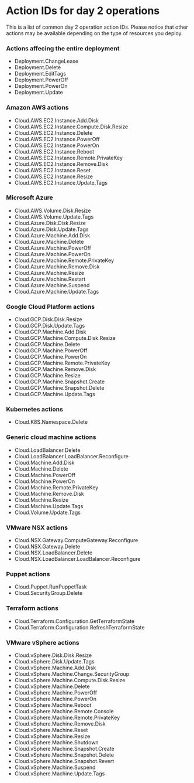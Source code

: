 # Action IDs for day 2 operations

This is a list of common day 2 operation action IDs. Please notice that other 
actions may be available depending on the type of resources you deploy.

### Actions affecing the entire deployment
* Deployment.ChangeLease
* Deployment.Delete
* Deployment.EditTags
* Deployment.PowerOff
* Deployment.PowerOn
* Deployment.Update

### Amazon AWS actions
* Cloud.AWS.EC2.Instance.Add.Disk
* Cloud.AWS.EC2.Instance.Compute.Disk.Resize
* Cloud.AWS.EC2.Instance.Delete
* Cloud.AWS.EC2.Instance.PowerOff
* Cloud.AWS.EC2.Instance.PowerOn
* Cloud.AWS.EC2.Instance.Reboot
* Cloud.AWS.EC2.Instance.Remote.PrivateKey
* Cloud.AWS.EC2.Instance.Remove.Disk
* Cloud.AWS.EC2.Instance.Reset
* Cloud.AWS.EC2.Instance.Resize
* Cloud.AWS.EC2.Instance.Update.Tags

### Microsoft Azure
* Cloud.AWS.Volume.Disk.Resize
* Cloud.AWS.Volume.Update.Tags
* Cloud.Azure.Disk.Disk.Resize
* Cloud.Azure.Disk.Update.Tags
* Cloud.Azure.Machine.Add.Disk
* Cloud.Azure.Machine.Delete
* Cloud.Azure.Machine.PowerOff
* Cloud.Azure.Machine.PowerOn
* Cloud.Azure.Machine.Remote.PrivateKey
* Cloud.Azure.Machine.Remove.Disk
* Cloud.Azure.Machine.Resize
* Cloud.Azure.Machine.Restart
* Cloud.Azure.Machine.Suspend
* Cloud.Azure.Machine.Update.Tags

### Google Cloud Platform actions
* Cloud.GCP.Disk.Disk.Resize
* Cloud.GCP.Disk.Update.Tags
* Cloud.GCP.Machine.Add.Disk
* Cloud.GCP.Machine.Compute.Disk.Resize
* Cloud.GCP.Machine.Delete
* Cloud.GCP.Machine.PowerOff
* Cloud.GCP.Machine.PowerOn
* Cloud.GCP.Machine.Remote.PrivateKey
* Cloud.GCP.Machine.Remove.Disk
* Cloud.GCP.Machine.Resize
* Cloud.GCP.Machine.Snapshot.Create
* Cloud.GCP.Machine.Snapshot.Delete
* Cloud.GCP.Machine.Update.Tags

### Kubernetes actions
* Cloud.K8S.Namespace.Delete

### Generic cloud machine actions
* Cloud.LoadBalancer.Delete
* Cloud.LoadBalancer.LoadBalancer.Reconfigure
* Cloud.Machine.Add.Disk
* Cloud.Machine.Delete
* Cloud.Machine.PowerOff
* Cloud.Machine.PowerOn
* Cloud.Machine.Remote.PrivateKey
* Cloud.Machine.Remove.Disk
* Cloud.Machine.Resize
* Cloud.Machine.Update.Tags
* Cloud.Volume.Update.Tags

### VMware NSX actions
* Cloud.NSX.Gateway.ComputeGateway.Reconfigure
* Cloud.NSX.Gateway.Delete
* Cloud.NSX.LoadBalancer.Delete
* Cloud.NSX.LoadBalancer.LoadBalancer.Reconfigure

### Puppet actions
* Cloud.Puppet.RunPuppetTask
* Cloud.SecurityGroup.Delete

### Terraform actions
* Cloud.Terraform.Configuration.GetTerraformState
* Cloud.Terraform.Configuration.RefreshTerraformState

### VMware vSphere actions
* Cloud.vSphere.Disk.Disk.Resize
* Cloud.vSphere.Disk.Update.Tags
* Cloud.vSphere.Machine.Add.Disk
* Cloud.vSphere.Machine.Change.SecurityGroup
* Cloud.vSphere.Machine.Compute.Disk.Resize
* Cloud.vSphere.Machine.Delete
* Cloud.vSphere.Machine.PowerOff
* Cloud.vSphere.Machine.PowerOn
* Cloud.vSphere.Machine.Reboot
* Cloud.vSphere.Machine.Remote.Console
* Cloud.vSphere.Machine.Remote.PrivateKey
* Cloud.vSphere.Machine.Remove.Disk
* Cloud.vSphere.Machine.Reset
* Cloud.vSphere.Machine.Resize
* Cloud.vSphere.Machine.Shutdown
* Cloud.vSphere.Machine.Snapshot.Create
* Cloud.vSphere.Machine.Snapshot.Delete
* Cloud.vSphere.Machine.Snapshot.Revert
* Cloud.vSphere.Machine.Suspend
* Cloud.vSphere.Machine.Update.Tags

      

